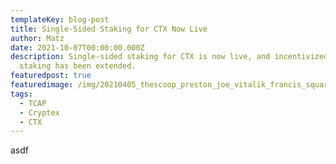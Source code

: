 ```yaml
---
templateKey: blog-post
title: Single-Sided Staking for CTX Now Live
author: Matz
date: 2021-10-07T00:00:00.000Z
description: Single-sided staking for CTX is now live, and incentivized LP
  staking has been extended.
featuredpost: true
featuredimage: /img/20210405_thescoop_preston_joe_vitalik_francis_square-675x675.jpg
tags:
  - TCAP
  - Cryptex
  - CTX
---
```

asdf